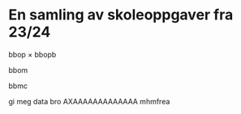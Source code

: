 # En samling av skoleoppgaver fra 23/24
bbop
×
bbopb

bbom

bbmc

gi meg data bro AXAAAAAAAAAAAAA
mhmfrea
